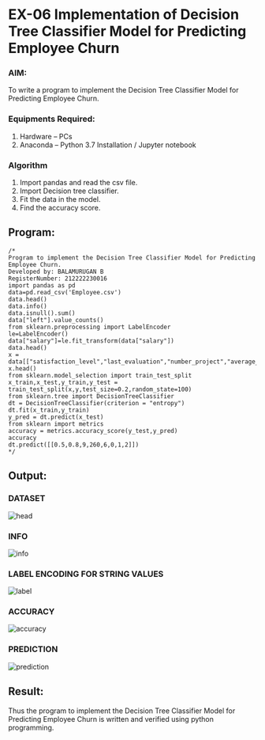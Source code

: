 # EX-06 Implementation of Decision Tree Classifier Model for Predicting Employee Churn
### AIM:
To write a program to implement the Decision Tree Classifier 
Model for Predicting Employee Churn.
### Equipments Required:
1. Hardware – PCs
2. Anaconda – Python 3.7 Installation / Jupyter notebook
### Algorithm
1. Import pandas and read the csv file.
2. Import Decision tree classifier.
3. Fit the data in the model.
4. Find the accuracy score.
## Program:
```
/*
Program to implement the Decision Tree Classifier Model for Predicting Employee Churn.
Developed by: BALAMURUGAN B
RegisterNumber: 212222230016
import pandas as pd
data=pd.read_csv('Employee.csv')
data.head()
data.info()
data.isnull().sum()
data["left"].value_counts()
from sklearn.preprocessing import LabelEncoder
le=LabelEncoder()
data["salary"]=le.fit_transform(data["salary"])
data.head()
x = data[["satisfaction_level","last_evaluation","number_project","average_montly_hours","time_spend_company","Work_accident","promotion_last_5years","salary"]]
x.head()
from sklearn.model_selection import train_test_split
x_train,x_test,y_train,y_test = train_test_split(x,y,test_size=0.2,random_state=100)
from sklearn.tree import DecisionTreeClassifier
dt = DecisionTreeClassifier(criterion = "entropy")
dt.fit(x_train,y_train)
y_pred = dt.predict(x_test)
from sklearn import metrics
accuracy = metrics.accuracy_score(y_test,y_pred)
accuracy
dt.predict([[0.5,0.8,9,260,6,0,1,2]])
*/
```

## Output:
 ### DATASET
![head](https://github.com/BALA291/Implementation-of-Decision-Tree-Classifier-Model-for-Predicting-Employee-Churn/assets/120717501/7cfb5638-2b89-4f54-b6a0-caf463f8e134)

### INFO
![info](https://github.com/BALA291/Implementation-of-Decision-Tree-Classifier-Model-for-Predicting-Employee-Churn/assets/120717501/9188ec73-9085-4597-a24a-d4776efeb09d)

### LABEL ENCODING FOR STRING VALUES
![label](https://github.com/BALA291/Implementation-of-Decision-Tree-Classifier-Model-for-Predicting-Employee-Churn/assets/120717501/19fb9ce4-d585-44f7-9282-7a356a7e640c)

### ACCURACY
![accuracy](https://github.com/BALA291/Implementation-of-Decision-Tree-Classifier-Model-for-Predicting-Employee-Churn/assets/120717501/1a387815-1a5b-4f98-ada5-5102e53d090a)

### PREDICTION
![prediction](https://github.com/BALA291/Implementation-of-Decision-Tree-Classifier-Model-for-Predicting-Employee-Churn/assets/120717501/7d308a3f-5dc2-4f86-872c-8ac634345cf2)


## Result:
Thus the program to implement the  Decision Tree Classifier Model for Predicting Employee Churn is written and verified using python programming.
